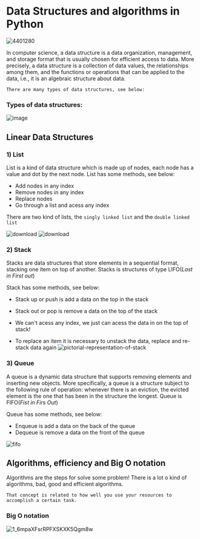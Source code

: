 ﻿# Data Structures and algorithms in Python
![4401280](https://user-images.githubusercontent.com/86852231/199852622-3690aa83-74c0-4b6f-bdd5-6b21fb3ff720.jpg)


In computer science, a data structure is a data organization, management, and storage format that is usually chosen for efficient access to data. More precisely, a data structure is a collection of data values, the relationships among them, and the functions or operations that can be applied to the data, i.e., it is an algebraic structure about data.

`There are many types of data structures, see below:`

### Types of data structures:
![image](https://user-images.githubusercontent.com/86852231/199851265-77c4108e-092b-4828-8803-34571ddffbcc.png)

## Linear Data Structures

### 1) List
List is a kind of data structure which is made up of nodes, each node has a value and dot by the next node. List has some methods, see below:
* Add nodes in any index
* Remove nodes in any index
* Replace nodes
* Go through a list and acess any index

There are two kind of lists, the `singly linked list` and the `double linked list`

![download](https://user-images.githubusercontent.com/86852231/199859768-dd995bd4-d7c0-4eae-bb1e-e676a9657393.png)
![download](https://user-images.githubusercontent.com/86852231/199859758-7b32de92-894d-4bbb-b007-bd7cd77dffb8.png)

### 2) Stack 
Stacks are data structures that store elements in a sequential format, stacking one item on top of another. Stacks is structures of type LIFO(_Last in First out_)

Stack has some methods, see below:
* Stack up or push is add a data on the top in the stack
* Stack out or pop is remove a data on the top of the stack
* We can't acess any index, we just can acess the data in on the top of stack!

* To replace an item it is necessary to unstack the data, replace  and re-stack data again
![pictorial-representation-of-stack](https://user-images.githubusercontent.com/86852231/199861427-cc5e5061-1a70-4c26-9ed7-bd6eb673aa8e.png)

### 3) Queue
A queue is a dynamic data structure that supports removing elements and inserting new objects. More specifically, a queue is a structure subject to the following rule of operation: whenever there is an eviction, the evicted element is the one that has been in the structure the longest. Queue is FIFO(_Fist in Firs Out_)

Queue has some methods, see below:
* Enqueue is add a data on the back of the queue
* Dequeue is remove a data on the front of the queue

![fifo](https://user-images.githubusercontent.com/86852231/199861933-b533c1af-b2aa-47ca-93a1-3772db71d6cf.png)

## Algorithms, efficiency and Big O notation
Algorithms are the steps for solve some problem! There is a lot o kind of algorithms, bad, good and efficient algorithms.

`That concept is related to how well you use your resources to accomplish a certain task.`

### Big O notation
![1_6mpaXFsrRPFXSKXK5Qgm8w](https://user-images.githubusercontent.com/86852231/199863039-ac5b4a62-349d-4efc-84ff-35d8ce367061.png)

